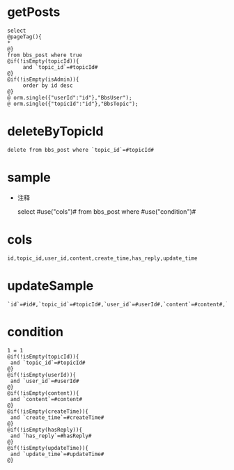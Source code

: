 getPosts
===
    select
    @pageTag(){
    *
    @}
    from bbs_post where true
    @if(!isEmpty(topicId)){
    	 and `topic_id`=#topicId#
    @}
    @if(!isEmpty(isAdmin)){
         order by id desc
    @}
    @ orm.single({"userId":"id"},"BbsUser");
    @ orm.single({"topicId":"id"},"BbsTopic");

deleteByTopicId
===
    delete from bbs_post where `topic_id`=#topicId#

sample
===
* 注释

	select #use("cols")# from bbs_post where #use("condition")#

cols
===

	id,topic_id,user_id,content,create_time,has_reply,update_time

updateSample
===

	`id`=#id#,`topic_id`=#topicId#,`user_id`=#userId#,`content`=#content#,`create_time`=#createTime#,`has_reply`=#hasReply#,`update_time`=#updateTime#

condition
===

	1 = 1  
	@if(!isEmpty(topicId)){
	 and `topic_id`=#topicId#
	@}
	@if(!isEmpty(userId)){
	 and `user_id`=#userId#
	@}
	@if(!isEmpty(content)){
	 and `content`=#content#
	@}
	@if(!isEmpty(createTime)){
	 and `create_time`=#createTime#
	@}
	@if(!isEmpty(hasReply)){
	 and `has_reply`=#hasReply#
	@}
	@if(!isEmpty(updateTime)){
	 and `update_time`=#updateTime#
	@}

	
